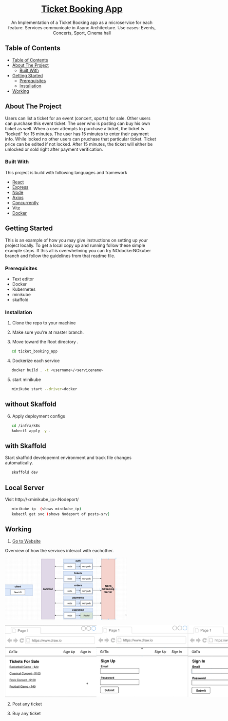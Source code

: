 <h1 align="center"><a href="https://github.com/axyut/posting_app_microservice_nodejs">Ticket Booking App</a></h1>

  <p align="center">
    An Implementation of a Ticket Booking app as a microservice for each feature. Services communicate in Async Architecture. Use cases: Events, Concerts, Sport, Cinema hall
</p>

<!-- TABLE OF CONTENTS -->

## Table of Contents

- [Table of Contents](#table-of-contents)
- [About The Project](#about-the-project)
  - [Built With](#built-with)
- [Getting Started](#getting-started)
  - [Prerequisites](#prerequisites)
  - [Installation](#installation)
- [Working](#working)

<!-- ABOUT THE PROJECT -->

## About The Project

Users can list a ticket for an event (concert, sports) for sale. Other users can purchase this event ticket. The user who is posting can buy his own ticket as well. When a user attempts to purchase a ticket, the ticket is "locked" for 15 minutes. The user has 15 minutes to enter their payment info. While locked no other users can pruchase that particular ticket. Ticket price can be edited if not locked. After 15 minutes, the ticket will either be unlocked or sold right after payment verification.

### Built With

This project is build with following languages and framework

- [React](https://html.com)
- [Express](https://developer.mozilla.org/en-US/docs/Web/CSS)
- [Node](https://www.javascript.com/)
- [Axios](https://www.javascript.com/)
- [Concurrently](https://www.javascript.com/)
- [Vite](https://www.javascript.com/)
- [Docker](https://www.javascript.com/)

<!-- GETTING STARTED -->

## Getting Started

This is an example of how you may give instructions on setting up your project locally.
To get a local copy up and running follow these simple example steps. If this all is overwhelming you can try NOdockerNOkuber branch and follow the guidelines from that readme file.

### Prerequisites

- Text editor
- Docker
- Kubernetes
- minikube
- skaffold

### Installation

1. Clone the repo to your machine

2. Make sure you're at master branch.

3. Move toward the Root directory .

```sh
   cd ticket_booking_app
```

4. Dockerize each service

```sh
   docker build . -t <username>/<servicename>
```

5. start minikube

```sh
   minikube start --driver=docker
```

## without Skaffold

6. Apply deployment configs

```sh
   cd /infra/k8s
   kubectl apply -y .
```

## with Skaffold

Start skaffold developemnt environment and track file changes automatically.

```sh
   skaffold dev
```

## Local Server

Visit http://<minikube_ip>:Nodeport/

```sh
   minikube ip  (shows minikube_ip)
   kubectl get svc (shows Nodeport of posts-srv)
```

<!--Working-->

## Working

1.  [Go to Website]()

Overview of how the services interact with eachother.

<p><img src="readme/page4.png" width="400" title="WEB Page"> </p>

<p style="display:flex;" >
<img src="readme/page1.png" width="300" title="WEB Page">
<img src="readme/page2.png" width="300" title="WEB Page">
<img src="readme/page3.png" width="300" title="WEB Page">
<img src="readme/page5.png" width="300" title="WEB Page">
<img src="readme/page6.png" width="300" title="WEB Page">
<img src="readme/page7.png" width="300" title="WEB Page">
<img src="readme/page8.png" width="300" title="WEB Page">
</p>

2.  Post any ticket

3.  Buy any ticket

<!--

starting with typescript
npm i typescript ts-node-dev express @types/express
-- tsc --init
-- npm script, start : ts-node-dev src/index.ts
-- setting up Dockerfile, .dockerignore
-- building docker image
-- setting up auth-depl with auth-srv
-- starting minikube
-- setting up skaffold.yaml in root
-- adding ingress controller   (minikube addons enable ingress)
-- setting up ingress-srv
-- editing hosts vim /etc/hosts



-->
<!--
######## Connecting with google cloud with skaffold




-->
